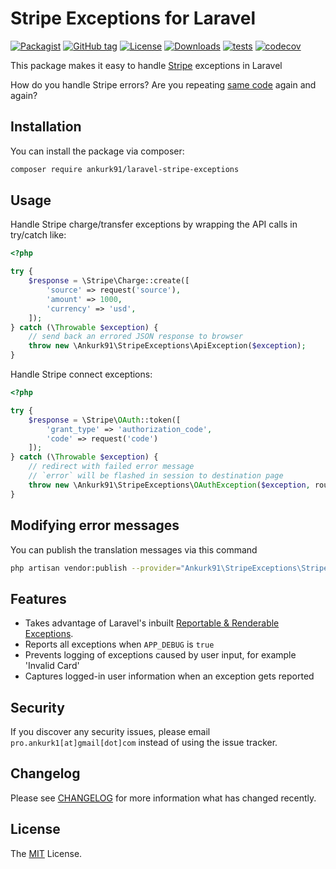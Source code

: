 # Stripe Exceptions for Laravel

[![Packagist](https://badgen.net/packagist/v/ankurk91/laravel-stripe-exceptions)](https://packagist.org/packages/ankurk91/laravel-stripe-exceptions)
[![GitHub tag](https://badgen.net/github/tag/ankurk91/laravel-stripe-exceptions)](https://github.com/ankurk91/laravel-stripe-exceptions/tags)
[![License](https://badgen.net/packagist/license/ankurk91/laravel-stripe-exceptions)](LICENSE.txt)
[![Downloads](https://img.shields.io/packagist/dt/ankurk91/laravel-stripe-exceptions)](https://packagist.org/packages/ankurk91/laravel-stripe-exceptions/stats)
[![tests](https://github.com/ankurk91/laravel-stripe-exceptions/workflows/tests/badge.svg)](https://github.com/ankurk91/laravel-stripe-exceptions/actions)
[![codecov](https://codecov.io/gh/ankurk91/laravel-stripe-exceptions/branch/main/graph/badge.svg)](https://codecov.io/gh/ankurk91/laravel-stripe-exceptions)

This package makes it easy to handle [Stripe](https://github.com/stripe/stripe-php) exceptions in Laravel

How do you handle Stripe errors? 
Are you repeating [same code](https://stripe.com/docs/api/errors/handling?lang=php) again and again?

## Installation

You can install the package via composer:

```bash
composer require ankurk91/laravel-stripe-exceptions
```

## Usage

Handle Stripe charge/transfer exceptions by wrapping the API calls in try/catch like:

```php
<?php

try {
    $response = \Stripe\Charge::create([
        'source' => request('source'),
        'amount' => 1000,
        'currency' => 'usd',
    ]);
} catch (\Throwable $exception) {
    // send back an errored JSON response to browser
    throw new \Ankurk91\StripeExceptions\ApiException($exception);
}
```

Handle Stripe connect exceptions:

```php
<?php

try {
    $response = \Stripe\OAuth::token([
        'grant_type' => 'authorization_code',
        'code' => request('code')
    ]);
} catch (\Throwable $exception) {
    // redirect with failed error message
    // `error` will be flashed in session to destination page
    throw new \Ankurk91\StripeExceptions\OAuthException($exception, route('stripe.failed'));
}
```

## Modifying error messages

You can publish the translation messages via this command

```bash
php artisan vendor:publish --provider="Ankurk91\StripeExceptions\StripeServiceProvider" --tag=translations
```

## Features

* Takes advantage of Laravel's
  inbuilt [Reportable & Renderable Exceptions](https://laravel.com/docs/9.x/errors#renderable-exceptions).
* Reports all exceptions when `APP_DEBUG` is `true`
* Prevents logging of exceptions caused by user input, for example 'Invalid Card'
* Captures logged-in user information when an exception gets reported

## Security

If you discover any security issues, please email `pro.ankurk1[at]gmail[dot]com` instead of using the issue tracker.

## Changelog

Please see [CHANGELOG](CHANGELOG.md) for more information what has changed recently.

## License

The [MIT](https://opensource.org/licenses/MIT) License.
